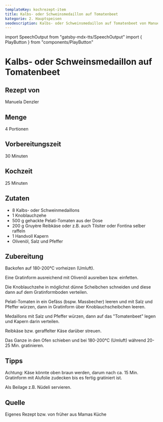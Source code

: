 ```yaml
---
templateKey: kochrezept-item
title: Kalbs- oder Schweinsmedaillon auf Tomatenbeet
kategorie: 2. Hauptspeisen
seodescription: Kalbs- oder Schweinsmedaillon auf Tomatenbeet von Manuela Denzler
---
```

import SpeechOutput from "gatsby-mdx-tts/SpeechOutput"
import { PlayButton } from "components/PlayButton"

<SpeechOutput id="kochrezept-manuela-denzler-kalbs-schweinsmedaillon-tomatenbeet" customPlayButton={PlayButton}>

# Kalbs- oder Schweinsmedaillon auf Tomatenbeet

## Rezept von

Manuela Denzler

## Menge

4 Portionen

## Vorbereitungszeit

30 Minuten

## Kochzeit

25 Minuten


## Zutaten

* 8 Kalbs- oder Schweinmedaillons
* 1 Knoblauchzehe
* 500 g gehackte Pelati-Tomaten aus der Dose
* 200 g Gruyère Reibkäse oder z.B. auch Tilsiter oder Fontina selber raffeln
* 1 Handvoll Kapern
* Olivenöl, Salz und Pfeffer

## Zubereitung

Backofen auf 180-200°C vorheizen (Umluft).

Eine Gratinform ausreichend mit Olivenöl ausreiben bzw. einfetten.

Die Knoblauchzehe in möglichst dünne Scheibchen schneiden und diese dann auf dem Gratinformboden verteilen.

Pelati-Tomaten in ein Gefäss (bspw. Massbecher) leeren und mit Salz und Pfeffer würzen, dann in Gratinform über Knoblauchscheibchen leeren.

Medaillons mit Salz und Pfeffer würzen, dann auf das "Tomatenbeet" legen und Kapern darin verteilen.

Reibkäse bzw. geraffelter Käse darüber streuen.

Das Ganze in den Ofen schieben und bei 180-200°C (Umluft) während 20-25 Min. gratinieren.

## Tipps

Achtung: Käse könnte oben braun werden, darum nach ca. 15 Min.
Gratinform mit Alufolie zudecken bis es fertig gratiniert ist.

Als Beilage z.B. Nüdeli servieren.

## Quelle

Eigenes Rezept bzw. von früher aus Mamas Küche
</SpeechOutput>